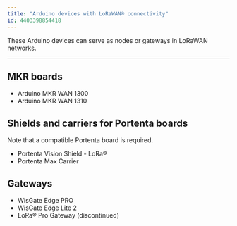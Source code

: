 ```yaml
---
title: "Arduino devices with LoRaWAN® connectivity"
id: 4403398854418
---
```


These Arduino devices can serve as nodes or gateways in LoRaWAN networks.

---

## MKR boards

* Arduino MKR WAN 1300
* Arduino MKR WAN 1310

## Shields and carriers for Portenta boards

Note that a compatible Portenta board is required.

* Portenta Vision Shield - LoRa®
* Portenta Max Carrier

## Gateways

* WisGate Edge PRO
* WisGate Edge Lite 2
* LoRa® Pro Gateway (discontinued)
